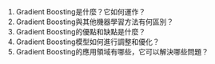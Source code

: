 1. Gradient Boosting是什麼？它如何運作？
2. Gradient Boosting與其他機器學習方法有何區別？
3. Gradient Boosting的優點和缺點是什麼？
4. Gradient Boosting模型如何進行調整和優化？
5. Gradient Boosting的應用領域有哪些，它可以解決哪些問題？